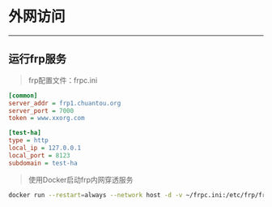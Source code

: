 # 外网访问
---

## 运行frp服务

> frp配置文件：frpc.ini

```ini
[common]
server_addr = frp1.chuantou.org
server_port = 7000
token = www.xxorg.com

[test-ha]
type = http
local_ip = 127.0.0.1
local_port = 8123
subdomain = test-ha
```

> 使用Docker启动frp内网穿透服务

```bash
docker run --restart=always --network host -d -v ~/frpc.ini:/etc/frp/frpc.ini --name frpc snowdreamtech/frpc
```